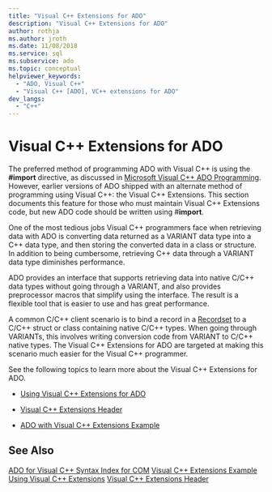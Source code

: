 ```yaml
---
title: "Visual C++ Extensions for ADO"
description: "Visual C++ Extensions for ADO"
author: rothja
ms.author: jroth
ms.date: 11/08/2018
ms.service: sql
ms.subservice: ado
ms.topic: conceptual
helpviewer_keywords:
  - "ADO, Visual C++"
  - "Visual C++ [ADO], VC++ extensions for ADO"
dev_langs:
  - "C++"
---
```

# Visual C++ Extensions for ADO
The preferred method of programming ADO with Visual C++ is using the **#import** directive, as discussed in [Microsoft Visual C++ ADO Programming](./visual-c-ado-programming.md). However, earlier versions of ADO shipped with an alternate method of programming using Visual C++: the Visual C++ Extensions. This section documents this feature for those who must maintain Visual C++ Extensions code, but new ADO code should be written using #**import**.

 One of the most tedious jobs Visual C++ programmers face when retrieving data with ADO is converting data returned as a VARIANT data type into a C++ data type, and then storing the converted data in a class or structure. In addition to being cumbersome, retrieving C++ data through a VARIANT data type diminishes performance.

 ADO provides an interface that supports retrieving data into native C/C++ data types without going through a VARIANT, and also provides preprocessor macros that simplify using the interface. The result is a flexible tool that is easier to use and has great performance.

 A common C/C++ client scenario is to bind a record in a [Recordset](../../reference/ado-api/recordset-object-ado.md) to a C/C++ struct or class containing native C/C++ types. When going through VARIANTs, this involves writing conversion code from VARIANT to C/C++ native types. The Visual C++ Extensions for ADO are targeted at making this scenario much easier for the Visual C++ programmer.

 See the following topics to learn more about the Visual C++ Extensions for ADO.

-   [Using Visual C++ Extensions for ADO](./using-visual-c-extensions.md)

-   [Visual C++ Extensions Header](./visual-c-extensions-header.md)

-   [ADO with Visual C++ Extensions Example](./visual-c-extensions-example.md)

## See Also
 [ADO for Visual C++ Syntax Index for COM](../../reference/ado-api/ado-for-visual-c-syntax-index-for-com.md)
 [Visual C++ Extensions Example](./visual-c-extensions-example.md)
 [Using Visual C++ Extensions](./using-visual-c-extensions.md)
 [Visual C++ Extensions Header](./visual-c-extensions-header.md)